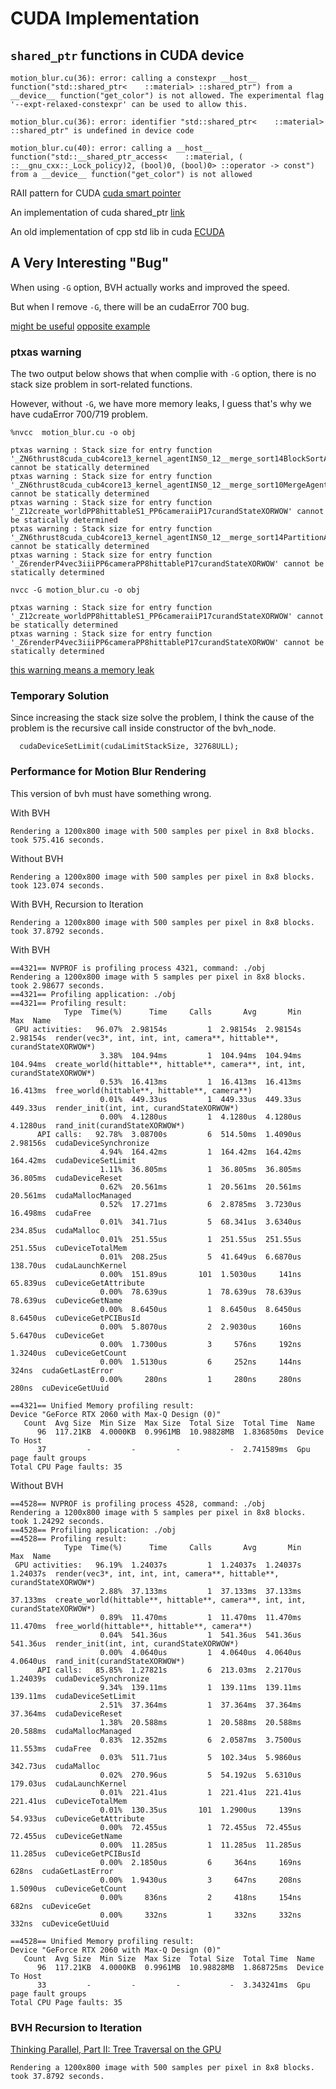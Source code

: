 # CUDA Implementation

## `shared_ptr` functions in CUDA device 

```
motion_blur.cu(36): error: calling a constexpr __host__ function("std::shared_ptr<    ::material> ::shared_ptr") from a __device__ function("get_color") is not allowed. The experimental flag '--expt-relaxed-constexpr' can be used to allow this.

motion_blur.cu(36): error: identifier "std::shared_ptr<    ::material> ::shared_ptr" is undefined in device code

motion_blur.cu(40): error: calling a __host__ function("std::__shared_ptr_access<    ::material, ( ::__gnu_cxx::_Lock_policy)2, (bool)0, (bool)0> ::operator -> const") from a __device__ function("get_color") is not allowed

```

RAII pattern for CUDA [cuda smart pointer](https://stackoverflow.com/questions/16509414/is-there-a-cuda-smart-pointer)

An implementation of cuda shared_ptr [link](https://github.com/roostaiyan/CudaSharedPtr)

An old implementation of cpp std lib in cuda [ECUDA](https://baderlab.github.io/ecuda/)


## A Very Interesting "Bug"

When using `-G` option, BVH actually works and improved the speed.

But when I remove `-G`, there will be an cudaError 700 bug. 

[might be useful](https://forums.developer.nvidia.com/t/different-results-when-using-gpu-debug-option-g/30063/3)
[opposite example](https://stackoverflow.com/questions/14903063/what-is-the-granularity-of-the-cuda-memory-checker)

### ptxas warning

The two output below shows that when complie with `-G` option, there is no stack size problem in sort-related functions.

However, without `-G`, we have more memory leaks, I guess that's why we have cudaError 700/719 problem.

```
%nvcc  motion_blur.cu -o obj

ptxas warning : Stack size for entry function '_ZN6thrust8cuda_cub4core13_kernel_agentINS0_12__merge_sort14BlockSortAgentIPP8hittableS7_lPFbPKS5_S9_ENS_6detail17integral_constantIbLb0EEESE_EEbS7_S7_lS7_S7_SB_EEvT0_T1_T2_T3_T4_T5_T6_' cannot be statically determined
ptxas warning : Stack size for entry function '_ZN6thrust8cuda_cub4core13_kernel_agentINS0_12__merge_sort10MergeAgentIPP8hittableS7_lPFbPKS5_S9_ENS_6detail17integral_constantIbLb0EEEEEbS7_S7_lS7_S7_SB_PllEEvT0_T1_T2_T3_T4_T5_T6_T7_T8_' cannot be statically determined
ptxas warning : Stack size for entry function '_Z12create_worldPP8hittableS1_PP6cameraiiP17curandStateXORWOW' cannot be statically determined
ptxas warning : Stack size for entry function '_ZN6thrust8cuda_cub4core13_kernel_agentINS0_12__merge_sort14PartitionAgentIPP8hittablelPFbPKS5_S9_EEEbS7_S7_lmPlSB_liEEvT0_T1_T2_T3_T4_T5_T6_T7_T8_' cannot be statically determined
ptxas warning : Stack size for entry function '_Z6renderP4vec3iiiPP6cameraPP8hittableP17curandStateXORWOW' cannot be statically determined
```

```
nvcc -G motion_blur.cu -o obj

ptxas warning : Stack size for entry function '_Z12create_worldPP8hittableS1_PP6cameraiiP17curandStateXORWOW' cannot be statically determined
ptxas warning : Stack size for entry function '_Z6renderP4vec3iiiPP6cameraPP8hittableP17curandStateXORWOW' cannot be statically determined
```



[this warning means a memory leak](https://forums.developer.nvidia.com/t/is-it-important-to-fix-this-warning-message-ptxas-warning/79055)

### Temporary Solution

Since increasing the stack size solve the problem, I think the cause of the problem is the recursive call inside constructor of the bvh_node.

```
  cudaDeviceSetLimit(cudaLimitStackSize, 32768ULL);
```

### Performance for Motion Blur Rendering

This version of bvh must have something wrong.

With BVH

```
Rendering a 1200x800 image with 500 samples per pixel in 8x8 blocks.
took 575.416 seconds.
```

Without BVH

```
Rendering a 1200x800 image with 500 samples per pixel in 8x8 blocks.
took 123.074 seconds.
```

With BVH, Recursion to Iteration

```
Rendering a 1200x800 image with 500 samples per pixel in 8x8 blocks.
took 37.8792 seconds.
```

With BVH
```
==4321== NVPROF is profiling process 4321, command: ./obj
Rendering a 1200x800 image with 5 samples per pixel in 8x8 blocks.
took 2.98677 seconds.
==4321== Profiling application: ./obj
==4321== Profiling result:
            Type  Time(%)      Time     Calls       Avg       Min       Max  Name
 GPU activities:   96.07%  2.98154s         1  2.98154s  2.98154s  2.98154s  render(vec3*, int, int, int, camera**, hittable**, curandStateXORWOW*)
                    3.38%  104.94ms         1  104.94ms  104.94ms  104.94ms  create_world(hittable**, hittable**, camera**, int, int, curandStateXORWOW*)
                    0.53%  16.413ms         1  16.413ms  16.413ms  16.413ms  free_world(hittable**, hittable**, camera**)
                    0.01%  449.33us         1  449.33us  449.33us  449.33us  render_init(int, int, curandStateXORWOW*)
                    0.00%  4.1280us         1  4.1280us  4.1280us  4.1280us  rand_init(curandStateXORWOW*)
      API calls:   92.78%  3.08700s         6  514.50ms  1.4090us  2.98156s  cudaDeviceSynchronize
                    4.94%  164.42ms         1  164.42ms  164.42ms  164.42ms  cudaDeviceSetLimit
                    1.11%  36.805ms         1  36.805ms  36.805ms  36.805ms  cudaDeviceReset
                    0.62%  20.561ms         1  20.561ms  20.561ms  20.561ms  cudaMallocManaged
                    0.52%  17.271ms         6  2.8785ms  3.7230us  16.498ms  cudaFree
                    0.01%  341.71us         5  68.341us  3.6340us  234.85us  cudaMalloc
                    0.01%  251.55us         1  251.55us  251.55us  251.55us  cuDeviceTotalMem
                    0.01%  208.25us         5  41.649us  6.6870us  138.70us  cudaLaunchKernel
                    0.00%  151.89us       101  1.5030us     141ns  65.839us  cuDeviceGetAttribute
                    0.00%  78.639us         1  78.639us  78.639us  78.639us  cuDeviceGetName
                    0.00%  8.6450us         1  8.6450us  8.6450us  8.6450us  cuDeviceGetPCIBusId
                    0.00%  5.8070us         2  2.9030us     160ns  5.6470us  cuDeviceGet
                    0.00%  1.7300us         3     576ns     192ns  1.3240us  cuDeviceGetCount
                    0.00%  1.5130us         6     252ns     144ns     324ns  cudaGetLastError
                    0.00%     280ns         1     280ns     280ns     280ns  cuDeviceGetUuid

==4321== Unified Memory profiling result:
Device "GeForce RTX 2060 with Max-Q Design (0)"
   Count  Avg Size  Min Size  Max Size  Total Size  Total Time  Name
      96  117.21KB  4.0000KB  0.9961MB  10.98828MB  1.836850ms  Device To Host
      37         -         -         -           -  2.741589ms  Gpu page fault groups
Total CPU Page faults: 35

```

Without BVH

```
==4528== NVPROF is profiling process 4528, command: ./obj
Rendering a 1200x800 image with 5 samples per pixel in 8x8 blocks.
took 1.24292 seconds.
==4528== Profiling application: ./obj
==4528== Profiling result:
            Type  Time(%)      Time     Calls       Avg       Min       Max  Name
 GPU activities:   96.19%  1.24037s         1  1.24037s  1.24037s  1.24037s  render(vec3*, int, int, int, camera**, hittable**, curandStateXORWOW*)
                    2.88%  37.133ms         1  37.133ms  37.133ms  37.133ms  create_world(hittable**, hittable**, camera**, int, int, curandStateXORWOW*)
                    0.89%  11.470ms         1  11.470ms  11.470ms  11.470ms  free_world(hittable**, hittable**, camera**)
                    0.04%  541.36us         1  541.36us  541.36us  541.36us  render_init(int, int, curandStateXORWOW*)
                    0.00%  4.0640us         1  4.0640us  4.0640us  4.0640us  rand_init(curandStateXORWOW*)
      API calls:   85.85%  1.27821s         6  213.03ms  2.2170us  1.24039s  cudaDeviceSynchronize
                    9.34%  139.11ms         1  139.11ms  139.11ms  139.11ms  cudaDeviceSetLimit
                    2.51%  37.364ms         1  37.364ms  37.364ms  37.364ms  cudaDeviceReset
                    1.38%  20.588ms         1  20.588ms  20.588ms  20.588ms  cudaMallocManaged
                    0.83%  12.352ms         6  2.0587ms  3.7500us  11.553ms  cudaFree
                    0.03%  511.71us         5  102.34us  5.9860us  342.73us  cudaMalloc
                    0.02%  270.96us         5  54.192us  5.6310us  179.03us  cudaLaunchKernel
                    0.01%  221.41us         1  221.41us  221.41us  221.41us  cuDeviceTotalMem
                    0.01%  130.35us       101  1.2900us     139ns  54.933us  cuDeviceGetAttribute
                    0.00%  72.455us         1  72.455us  72.455us  72.455us  cuDeviceGetName
                    0.00%  11.285us         1  11.285us  11.285us  11.285us  cuDeviceGetPCIBusId
                    0.00%  2.1850us         6     364ns     169ns     628ns  cudaGetLastError
                    0.00%  1.9430us         3     647ns     208ns  1.5090us  cuDeviceGetCount
                    0.00%     836ns         2     418ns     154ns     682ns  cuDeviceGet
                    0.00%     332ns         1     332ns     332ns     332ns  cuDeviceGetUuid

==4528== Unified Memory profiling result:
Device "GeForce RTX 2060 with Max-Q Design (0)"
   Count  Avg Size  Min Size  Max Size  Total Size  Total Time  Name
      96  117.21KB  4.0000KB  0.9961MB  10.98828MB  1.868725ms  Device To Host
      33         -         -         -           -  3.343241ms  Gpu page fault groups
Total CPU Page faults: 35

```

### BVH Recursion to Iteration

[Thinking Parallel, Part II: Tree Traversal on the GPU](https://developer.nvidia.com/blog/thinking-parallel-part-ii-tree-traversal-gpu/)

```
Rendering a 1200x800 image with 500 samples per pixel in 8x8 blocks.
took 37.8792 seconds.
```